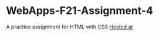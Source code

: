 # WebApps-F21-Assignment-4
A practice assignment for HTML with CSS
[Hosted at](https://44-563-webapps-f21.github.io/webapps-f21-assignment-4-Anusha290699/play.html)